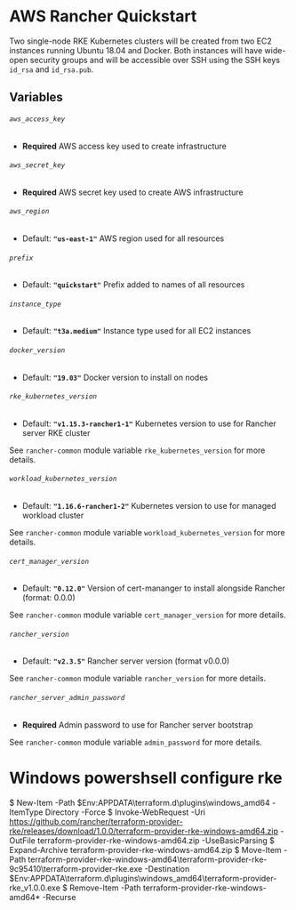 # AWS Rancher Quickstart

Two single-node RKE Kubernetes clusters will be created from two EC2 instances running Ubuntu 18.04 and Docker.
Both instances will have wide-open security groups and will be accessible over SSH using the SSH keys
`id_rsa` and `id_rsa.pub`.

## Variables

###### `aws_access_key`
- **Required**
AWS access key used to create infrastructure

###### `aws_secret_key`
- **Required**
AWS secret key used to create AWS infrastructure

###### `aws_region`
- Default: **`"us-east-1"`**
AWS region used for all resources

###### `prefix`
- Default: **`"quickstart"`**
Prefix added to names of all resources

###### `instance_type`
- Default: **`"t3a.medium"`**
Instance type used for all EC2 instances

###### `docker_version`
- Default: **`"19.03"`**
Docker version to install on nodes

###### `rke_kubernetes_version`
- Default: **`"v1.15.3-rancher1-1"`**
Kubernetes version to use for Rancher server RKE cluster

See `rancher-common` module variable `rke_kubernetes_version` for more details.

###### `workload_kubernetes_version`
- Default: **`"1.16.6-rancher1-2"`**
Kubernetes version to use for managed workload cluster

See `rancher-common` module variable `workload_kubernetes_version` for more details.

###### `cert_manager_version`
- Default: **`"0.12.0"`**
Version of cert-mananger to install alongside Rancher (format: 0.0.0)

See `rancher-common` module variable `cert_manager_version` for more details.

###### `rancher_version`
- Default: **`"v2.3.5"`**
Rancher server version (format v0.0.0)

See `rancher-common` module variable `rancher_version` for more details.

###### `rancher_server_admin_password`
- **Required**
Admin password to use for Rancher server bootstrap

See `rancher-common` module variable `admin_password` for more details.

# Windows powershsell configure rke
$ New-Item -Path $Env:APPDATA\terraform.d\plugins\windows_amd64 -ItemType Directory -Force
$ Invoke-WebRequest -Uri https://github.com/rancher/terraform-provider-rke/releases/download/1.0.0/terraform-provider-rke-windows-amd64.zip -OutFile terraform-provider-rke-windows-amd64.zip -UseBasicParsing
$ Expand-Archive terraform-provider-rke-windows-amd64.zip
$ Move-Item -Path terraform-provider-rke-windows-amd64\terraform-provider-rke-9c95410\terraform-provider-rke.exe -Destination $Env:APPDATA\terraform.d\plugins\windows_amd64\terraform-provider-rke_v1.0.0.exe
$ Remove-Item -Path terraform-provider-rke-windows-amd64* -Recurse
#
#
#

